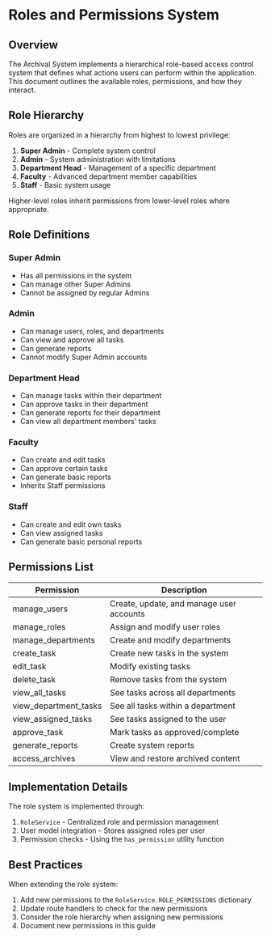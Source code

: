 # Roles and Permissions System

## Overview

The Archival System implements a hierarchical role-based access control system that defines what actions users can perform within the application. This document outlines the available roles, permissions, and how they interact.

## Role Hierarchy

Roles are organized in a hierarchy from highest to lowest privilege:

1. **Super Admin** - Complete system control
2. **Admin** - System administration with limitations
3. **Department Head** - Management of a specific department
4. **Faculty** - Advanced department member capabilities
5. **Staff** - Basic system usage

Higher-level roles inherit permissions from lower-level roles where appropriate.

## Role Definitions

### Super Admin

- Has all permissions in the system
- Can manage other Super Admins
- Cannot be assigned by regular Admins

### Admin

- Can manage users, roles, and departments
- Can view and approve all tasks
- Can generate reports
- Cannot modify Super Admin accounts

### Department Head

- Can manage tasks within their department
- Can approve tasks in their department
- Can generate reports for their department
- Can view all department members' tasks

### Faculty

- Can create and edit tasks
- Can approve certain tasks
- Can generate basic reports
- Inherits Staff permissions

### Staff

- Can create and edit own tasks
- Can view assigned tasks
- Can generate basic personal reports

## Permissions List

| Permission            | Description                              |
| --------------------- | ---------------------------------------- |
| manage_users          | Create, update, and manage user accounts |
| manage_roles          | Assign and modify user roles             |
| manage_departments    | Create and modify departments            |
| create_task           | Create new tasks in the system           |
| edit_task             | Modify existing tasks                    |
| delete_task           | Remove tasks from the system             |
| view_all_tasks        | See tasks across all departments         |
| view_department_tasks | See all tasks within a department        |
| view_assigned_tasks   | See tasks assigned to the user           |
| approve_task          | Mark tasks as approved/complete          |
| generate_reports      | Create system reports                    |
| access_archives       | View and restore archived content        |

## Implementation Details

The role system is implemented through:

1. `RoleService` - Centralized role and permission management
2. User model integration - Stores assigned roles per user
3. Permission checks - Using the `has_permission` utility function

## Best Practices

When extending the role system:

1. Add new permissions to the `RoleService.ROLE_PERMISSIONS` dictionary
2. Update route handlers to check for the new permissions
3. Consider the role hierarchy when assigning new permissions
4. Document new permissions in this guide
